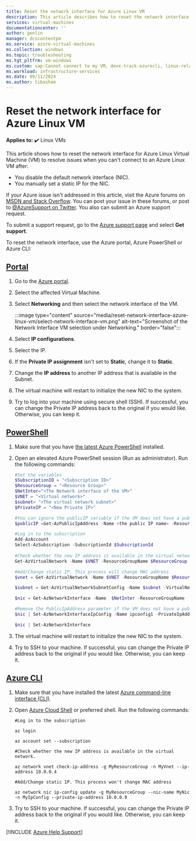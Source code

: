 ```yaml
---
title: Reset the network interface for Azure Linux VM
description: This article describes how to reset the network interface for Azure Linux VM.
services: virtual-machines
documentationcenter: ''
author: genlin
manager: dcscontentpm
ms.service: azure-virtual-machines
ms.collection: windows
ms.topic: troubleshooting
ms.tgt_pltfrm: vm-windows
ms.custom: sap:Cannot connect to my VM, devx-track-azurecli, linux-related-content
ms.workload: infrastructure-services
ms.date: 09/11/2024
ms.author: tibasham
---
```

# Reset the network interface for Azure Linux VM

**Applies to:** :heavy_check_mark: Linux VMs

This article shows how to reset the network interface for Azure Linux Virtual Machine (VM) to resolve issues when you can't connect to an Azure Linux VM after:

- You disable the default network interface (NIC).
- You manually set a static IP for the NIC.

If your Azure issue isn't addressed in this article, visit the Azure forums on [MSDN and Stack Overflow](https://azure.microsoft.com/support/forums/). You can post your issue in these forums, or post to [@AzureSupport on Twitter](https://twitter.com/AzureSupport). You also can submit an Azure support request.

To submit a support request, go to the [Azure support page](https://azure.microsoft.com/support/options/) and select **Get support**.

To reset the network interface, use the Azure portal, Azure PowerShell or Azure CLI:

## [Portal](#tab/azure-portal)

1. Go to the [Azure portal](https://portal.azure.com/).
2. Select the affected Virtual Machine.
3. Select **Networking** and then select the network interface of the VM.

    :::image type="content" source="media/reset-network-interface-azure-linux-vm/select-network-interface-vm.png" alt-text="Screenshot of the Network Interface VM selection under Networking." border="false":::

4. Select **IP configurations**.
5. Select the IP.
6. If the **Private IP assignment** isn't set to **Static**, change it to **Static**.
7. Change the **IP address** to another IP address that is available in the Subnet.
8. The virtual machine will restart to initialize the new NIC to the system.
9. Try to log into your machine using secure shell (SSH). If successful, you can change the Private IP address back to the original if you would like. Otherwise, you can keep it.

## [PowerShell](#tab/azure-powershell)

1. Make sure that you have [the latest Azure PowerShell](/powershell/azure/) installed.
2. Open an elevated Azure PowerShell session (Run as administrator). Run the following commands:

    ```powershell
    #Set the variables 
    $SubscriptionID = "<Subscription ID>"​
    $ResourceGroup = "<Resource Group>"
    $NetInter="<The Network interface of the VM>"
    $VNET = "<Virtual network>"
    $subnet= "<The virtual network subnet>"
    $PrivateIP = "<New Private IP>"

    #You can ignore the publicIP variable if the VM does not have a public IP associated.
    $publicIP =Get-AzPublicIpAddress -Name <the public IP name> -ResourceGroupName  $ResourceGroup
 
    #Log in to the subscription​ 
    Add-AzAccount
    Select-AzSubscription -SubscriptionId $SubscriptionId 
        
    #Check whether the new IP address is available in the virtual network.
    Get-AzVirtualNetwork -Name $VNET -ResourceGroupName $ResourceGroup | Test-AzPrivateIPAddressAvailability -IPAddress $PrivateIP
    
    #Add/Change static IP. This process will change MAC address
    $vnet = Get-AzVirtualNetwork -Name $VNET -ResourceGroupName $ResourceGroup

    $subnet = Get-AzVirtualNetworkSubnetConfig -Name $subnet -VirtualNetwork $vnet

    $nic = Get-AzNetworkInterface -Name  $NetInter -ResourceGroupName  $ResourceGroup
    
    #Remove the PublicIpAddress parameter if the VM does not have a public IP.
    $nic | Set-AzNetworkInterfaceIpConfig -Name ipconfig1 -PrivateIpAddress $PrivateIP -Subnet $subnet -PublicIpAddress $publicIP -Primary

    $nic | Set-AzNetworkInterface
    ```
2. The virtual machine will restart to initialize the new NIC to the system.
3. Try to SSH to your machine. If successful, you can change the Private IP address back to the original if you would like. Otherwise, you can keep it.

## [Azure CLI](#tab/azure-cli)

1. Make sure that you have installed the latest [Azure command-line interface (CLI)](/cli/azure/install-azure-cli).

2. Open [Azure Cloud Shell](/azure/cloud-shell/overview) or preferred shell. Run the following commands:

   ```azurecli-interactive
   #Log in to the subscription  

   az login 
   
   az account set --subscription 
   
   #Check whether the new IP address is available in the virtual network.
   
   az network vnet check-ip-address -g MyResourceGroup -n MyVnet --ip-address 10.0.0.4 
   
   #Add/Change static IP. This process won't change MAC address 
   
   az network nic ip-config update -g MyResourceGroup --nic-name MyNic -n MyIpConfig --private-ip-address 10.0.0.9 
   ```

3. Try to SSH to your machine. If successful, you can change the Private IP address back to the original if you would like. Otherwise, you can keep it.

[!INCLUDE [Azure Help Support](../../../includes/azure-help-support.md)]
